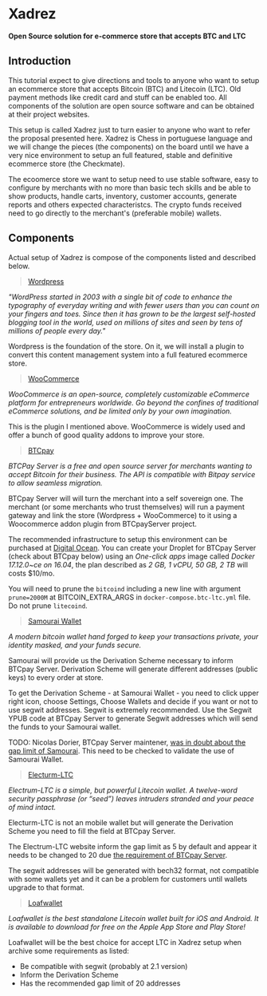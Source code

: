 # Xadrez 
**Open Source solution for e-commerce store that accepts BTC and LTC**

## Introduction

This tutorial expect to give directions and tools to anyone who want to setup an ecommerce store that accepts Bitcoin (BTC) and Litecoin (LTC). Old payment methods like credit card and stuff can be enabled too. All components of the solution are open source software and can be obtained at their project websites.

This setup is called Xadrez just to turn easier to anyone who want to refer the proposal presented here. Xadrez is Chess in portuguese language and we will change the pieces (the components) on the board until we have a very nice environment to setup an full featured, stable and definitive ecommerce store (the Checkmate). 

The ecoomerce store we want to setup need to use stable software, easy to configure by merchants with no more than basic tech skills and be able to show products, handle carts, inventory, customer accounts, generate reports and others expected characteristcs. The crypto funds received need to go directly to the merchant's (preferable mobile) wallets.

## Components

Actual setup of Xadrez is compose of the components listed and described below.

> [Wordpress](https://www.wordpress.org)

*"WordPress started in 2003 with a single bit of code to enhance the typography of everyday writing and with fewer users than you can count on your fingers and toes. Since then it has grown to be the largest self-hosted blogging tool in the world, used on millions of sites and seen by tens of millions of people every day."*

Wordpress is the foundation of the store. On it, we will install a plugin to convert this content management system into a full featured ecommerce store.

> [WooCommerce](https://woocommerce.com)

*WooCommerce is an open-source, completely customizable eCommerce platform for entrepreneurs worldwide. Go beyond the confines of traditional eCommerce solutions, and be limited only by your own imagination.*

This is the plugin I mentioned above. WooCommerce is widely used and offer a bunch of good quality addons to improve your store.

> [BTCpay](https://github.com/btcpayserver/btcpayserver)

*BTCPay Server is a free and open source server for merchants wanting to accept Bitcoin for their business. The API is compatible with Bitpay service to allow seamless migration.*

BTCpay Server will will turn the merchant into a self sovereign one. The merchant (or some merchants who trust themselves) will run a payment gateway and link the store (Wordpress + WooCommerce) to it using a Woocommerce addon plugin from BTCpayServer project. 

The recommended infrastructure to setup this environment can be purchased at [Digital Ocean](https://m.do.co/c/ec2caf98348a). You can create your Droplet for BTCpay Server (check about BTCpay below) using an *One-click apps* image called *Docker 17.12.0~ce on 16.04*, the plan described as *2 GB, 1 vCPU, 50 GB, 2 TB* will costs $10/mo.

You will need to prune the ```bitcoind``` including a new line with argument ```prune=2000M``` at BITCOIN_EXTRA_ARGS in ```docker-compose.btc-ltc.yml``` file. Do not prune ```litecoind```.

> [Samourai Wallet](https://samouraiwallet.com/)

*A modern bitcoin wallet hand forged to keep your transactions private, your identity masked, and your funds secure.*

Samourai will provide us the Derivation Scheme necessary to inform BTCpay Server. Derivation Scheme will generate different addresses (public keys) to every order at store.

To get the Derivation Scheme - at Samourai Wallet - you need to click upper right icon, choose Settings, Choose Wallets and decide if you want or not to use segwit addresses. Segwit is extremely recommended. Use the Segwit YPUB code at BTCpay Server to generate Segwit addresses which will send the funds to your Samourai wallet.

TODO: Nicolas Dorier, BTCpay Server maintener, [was in doubt about the gap limit of Samourai](https://twitter.com/NicolasDorier/status/968638958438572032). This need to be checked to validate the use of Samourai Wallet.

> [Electurm-LTC](https://electrum-ltc.org/)

*Electrum-LTC is a simple, but powerful Litecoin wallet. A twelve-word security passphrase (or “seed”) leaves intruders stranded and your peace of mind intact.*

Electurm-LTC is not an mobile wallet but will generate the Derivation Scheme you need to fill the field at BTCpay Server.

The Electrum-LTC website inform the gap limit as 5 by default and appear it needs to be changed to 20 due [the requirement of BTCpay Server](https://twitter.com/NicolasDorier/status/968638958438572032).

The segwit addresses will be generated with bech32 format, not compatible with some wallets yet and it can be a problem for customers until wallets upgrade to that format.

> [Loafwallet](https://www.loadwallet.org)

*Loafwallet is the best standalone Litecoin wallet built for iOS and Android. It is available to download for free on the Apple App Store and Play Store!*

Loafwallet will be the best choice for accept LTC in Xadrez setup when archive some requirements as listed:
  - Be compatible with segwit (probably at 2.1 version)
  - Inform the Derivation Scheme
  - Has the recommended gap limit of 20 addresses
